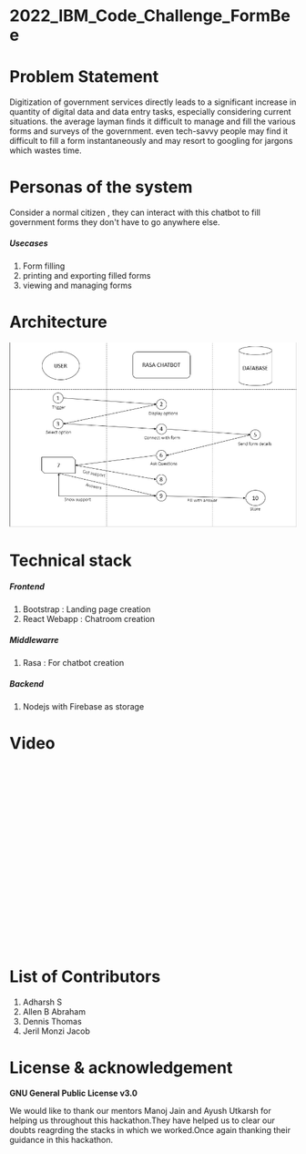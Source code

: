# 2022_IBM_Code_Challenge_FormBee

<h1> Problem Statement</h1>
<p>
    Digitization of government services directly leads to a significant increase in quantity of digital data and data entry tasks, especially considering current situations. the average layman finds it difficult to manage and fill the various forms and surveys of the government. even tech-savvy people may find it difficult to fill a form instantaneously and may resort to googling for jargons which wastes time.
</p>

<h1>Personas of the system</h1>

<p>
    Consider a normal citizen , they can interact with this chatbot to fill government forms they don't have to go anywhere else.
</p>

<h5> Usecases</h5>
<ol>   
    <li> Form filling </li>
    <li> printing and exporting filled forms</li>
    <li>viewing and managing forms</li>  
   </ol>
  

<h1>Architecture</h1>
<img src="architecture.png"></img>

<h1>Technical stack</h1>
<h5>Frontend</h5>
<ol>
    <li>Bootstrap : Landing page creation</li>
    <li>React Webapp : Chatroom creation</li>
    </ol>
    
<h5>Middlewarre</h5>
<ol>
    <li>Rasa : For chatbot creation </li>
</ol>

<h5>Backend </h5>
<ol>
    <li> Nodejs with Firebase as storage</li>
    </ol>
  

<h1>Video</h1>
<iframe width="560" height="315" src="" frameborder="0" allowfullscreen></iframe>
      </iframe>

<h1>List of Contributors</h1>
<ol>
  <li>Adharsh S</li>
  <li>Allen B Abraham</li>
  <li>Dennis Thomas</li>
  <li>Jeril Monzi Jacob</li>
</ol>

<h1>License &amp acknowledgement</h1>

<P>
    <b>GNU General Public License v3.0</b>
    </P>
<p>
    We would like to thank our mentors Manoj Jain and Ayush Utkarsh for helping us throughout this hackathon.They have helped us to clear our doubts reagrding the stacks in which we worked.Once again thanking their guidance in this hackathon.
    </p>
    
